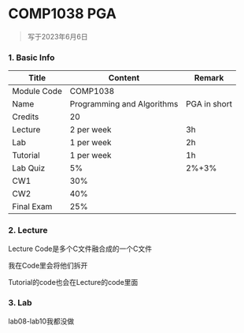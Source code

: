 # COMP1038 PGA

>   写于2023年6月6日
>



### 1. Basic Info

| Title       | Content                    | Remark       |
| ----------- | -------------------------- | ------------ |
| Module Code | COMP1038                   |              |
| Name        | Programming and Algorithms | PGA in short |
| Credits     | 20                         |              |
| Lecture     | 2 per week                 | 3h           |
| Lab         | 1 per week                 | 2h           |
| Tutorial    | 1 per week                 | 1h           |
| Lab Quiz    | 5%                         | 2%+3%        |
| CW1         | 30%                        |              |
| CW2         | 40%                        |              |
| Final Exam  | 25%                        |              |



### 2. Lecture

Lecture Code是多个C文件融合成的一个C文件

我在Code里会将他们拆开

Tutorial的code也会在Lecture的code里面



### 3. Lab

lab08-lab10我都没做

